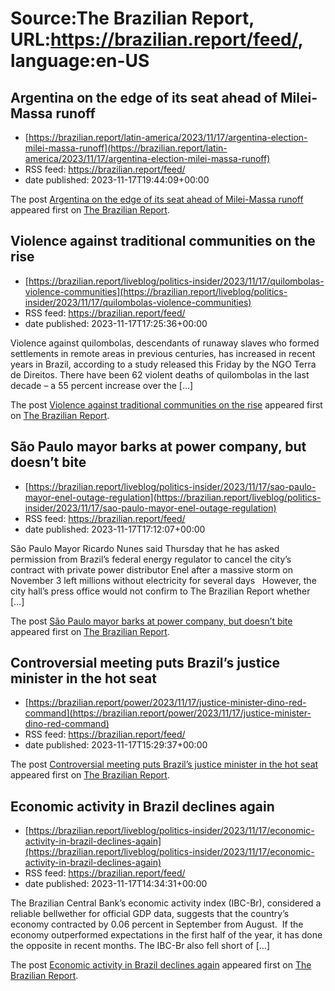 # Source:The Brazilian Report, URL:https://brazilian.report/feed/, language:en-US

## Argentina on the edge of its seat ahead of Milei-Massa runoff
 - [https://brazilian.report/latin-america/2023/11/17/argentina-election-milei-massa-runoff](https://brazilian.report/latin-america/2023/11/17/argentina-election-milei-massa-runoff)
 - RSS feed: https://brazilian.report/feed/
 - date published: 2023-11-17T19:44:09+00:00

<p>The post <a href="https://brazilian.report/latin-america/2023/11/17/argentina-election-milei-massa-runoff/" rel="nofollow">Argentina on the edge of its seat ahead of Milei-Massa runoff</a> appeared first on <a href="https://brazilian.report" rel="nofollow">The Brazilian Report</a>.</p>

## Violence against traditional communities on the rise
 - [https://brazilian.report/liveblog/politics-insider/2023/11/17/quilombolas-violence-communities](https://brazilian.report/liveblog/politics-insider/2023/11/17/quilombolas-violence-communities)
 - RSS feed: https://brazilian.report/feed/
 - date published: 2023-11-17T17:25:36+00:00

<p>Violence against quilombolas, descendants of runaway slaves who formed settlements in remote areas in previous centuries, has increased in recent years in Brazil, according to a study released this Friday by the NGO Terra de Direitos. There have been 62 violent deaths of quilombolas in the last decade – a 55 percent increase over the [&#8230;]</p>
<p>The post <a href="https://brazilian.report/liveblog/politics-insider/2023/11/17/quilombolas-violence-communities/" rel="nofollow">Violence against traditional communities on the rise</a> appeared first on <a href="https://brazilian.report" rel="nofollow">The Brazilian Report</a>.</p>

## São Paulo mayor barks at power company, but doesn’t bite
 - [https://brazilian.report/liveblog/politics-insider/2023/11/17/sao-paulo-mayor-enel-outage-regulation](https://brazilian.report/liveblog/politics-insider/2023/11/17/sao-paulo-mayor-enel-outage-regulation)
 - RSS feed: https://brazilian.report/feed/
 - date published: 2023-11-17T17:12:07+00:00

<p>São Paulo Mayor Ricardo Nunes said Thursday that he has asked permission from Brazil’s federal energy regulator to cancel the city’s contract with private power distributor Enel after a massive storm on November 3 left millions without electricity for several days&#160;&#160; However, the city hall’s press office would not confirm to The Brazilian Report whether [&#8230;]</p>
<p>The post <a href="https://brazilian.report/liveblog/politics-insider/2023/11/17/sao-paulo-mayor-enel-outage-regulation/" rel="nofollow">São Paulo mayor barks at power company, but doesn&#8217;t bite</a> appeared first on <a href="https://brazilian.report" rel="nofollow">The Brazilian Report</a>.</p>

## Controversial meeting puts Brazil’s justice minister in the hot seat
 - [https://brazilian.report/power/2023/11/17/justice-minister-dino-red-command](https://brazilian.report/power/2023/11/17/justice-minister-dino-red-command)
 - RSS feed: https://brazilian.report/feed/
 - date published: 2023-11-17T15:29:37+00:00

<p>The post <a href="https://brazilian.report/power/2023/11/17/justice-minister-dino-red-command/" rel="nofollow">Controversial meeting puts Brazil&#8217;s justice minister in the hot seat</a> appeared first on <a href="https://brazilian.report" rel="nofollow">The Brazilian Report</a>.</p>

## Economic activity in Brazil declines again
 - [https://brazilian.report/liveblog/politics-insider/2023/11/17/economic-activity-in-brazil-declines-again](https://brazilian.report/liveblog/politics-insider/2023/11/17/economic-activity-in-brazil-declines-again)
 - RSS feed: https://brazilian.report/feed/
 - date published: 2023-11-17T14:34:31+00:00

<p>The Brazilian Central Bank&#8217;s economic activity index (IBC-Br), considered a reliable bellwether for official GDP data, suggests that the country&#8217;s economy contracted by 0.06 percent in September from August.  If the economy outperformed expectations in the first half of the year, it has done the opposite in recent months. The IBC-Br also fell short of [&#8230;]</p>
<p>The post <a href="https://brazilian.report/liveblog/politics-insider/2023/11/17/economic-activity-in-brazil-declines-again/" rel="nofollow">Economic activity in Brazil declines again</a> appeared first on <a href="https://brazilian.report" rel="nofollow">The Brazilian Report</a>.</p>

